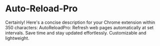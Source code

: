 # Auto-Reload-Pro
 Certainly! Here's a concise description for your Chrome extension within 350 characters:  AutoReloadPro: Refresh web pages automatically at set intervals. Save time and stay updated effortlessly. Customizable and lightweight.
